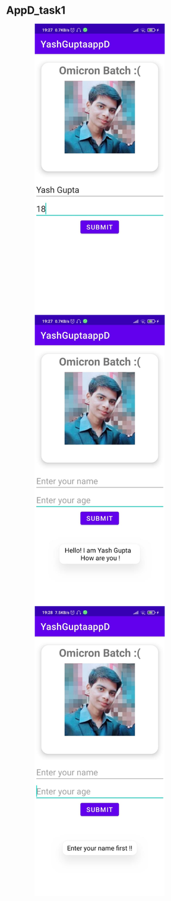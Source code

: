 # AppD_task1
<p align="center">
  <img src="test1.jpeg" width="350">
  <img src="test2.jpeg" width="350" ><br>
  <img src="test3.jpeg" width="350">
</p>
